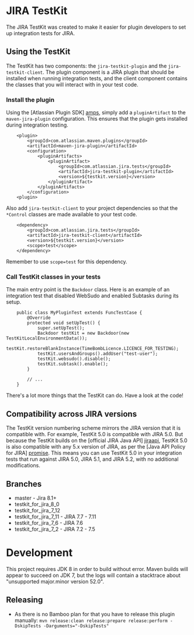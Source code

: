 JIRA TestKit
============

The JIRA TestKit was created to make it easier for plugin developers to set
up integration tests for JIRA. 

Using the TestKit
-----------------

The TestKit has two components: the `jira-testkit-plugin` and the
`jira-testkit-client`. The plugin component is a JIRA plugin that should be
installed when running integration tests, and the client component contains the
classes that you will interact with in your test code.

### Install the plugin

Using the [Atlassian Plugin SDK] [amps], simply add a `pluginArtifact` to the
`maven-jira-plugin` configuration. This ensures that the plugin gets installed
during integration testing.

        <plugin>
            <groupId>com.atlassian.maven.plugins</groupId>
            <artifactId>maven-jira-plugin</artifactId>
            <configuration>
                <pluginArtifacts>
                    <pluginArtifact>
                        <groupId>com.atlassian.jira.tests</groupId>
                        <artifactId>jira-testkit-plugin</artifactId>
                        <version>${testkit.version}</version>
                    </pluginArtifact>
                </pluginArtifacts>
            </configuration>
        <plugin>

Also add `jira-testkit-client` to your project dependencies so that the
`*Control` classes are made available to your test code.

        <dependency>
            <groupId>com.atlassian.jira.tests</groupId>
            <artifactId>jira-testkit-client</artifactId>
            <version>${testkit.version}</version>
            <scope>test</scope>
        </dependency>

Remember to use `scope=test` for this dependency.

### Call TestKit classes in your tests

The main entry point is the `Backdoor` class. Here is an example of an
integration test that disabled WebSudo and enabled Subtasks during its setup.

        public class MyPluginTest extends FuncTestCase {
            @Override
            protected void setUpTest() {
                super.setUpTest();
                Backdoor testKit = new Backdoor(new TestKitLocalEnvironmentData());
                testKit.restoreBlankInstance(TimeBombLicence.LICENCE_FOR_TESTING);
                testKit.usersAndGroups().addUser("test-user");
                testKit.websudo().disable();
                testKit.subtask().enable();
            }

            // ...
        }

There's a lot more things that the TestKit can do. Have a look at the code!

Compatibility across JIRA versions
----------------------------------

The TestKit version numbering scheme mirrors the JIRA version that it is
compatible with. For example, TestKit 5.0 is compatible with JIRA 5.0. But
because the TestKit builds on the [official JIRA Java API] [jiraapi], TestKit
5.0 is also compatible with any 5.x version of JIRA, as per the
[Java API Policy for JIRA] [promise]. This means you can use TestKit 5.0 in
your integration tests that run against JIRA 5.0, JIRA 5.1, and JIRA 5.2, with
no additional modifications.


  [amps]: https://developer.atlassian.com/display/DOCS/Atlassian+Plugin+SDK+Documentation
  [jiraapi]: https://developer.atlassian.com/static/javadoc/jira/5.0/reference/packages.html
  [promise]: https://developer.atlassian.com/display/JIRADEV/Java+API+Policy+for+JIRA

## Branches
- master - Jira 8.1+
- testkit_for_jira_8_0
- testkit_for_jira_7_12
- testkit_for_jira_7_11 - JIRA 7.7 - 7.11
- testkit_for_jira_7_6 - JIRA 7.6
- testkit_for_jira_7_2 - JIRA 7.2 - 7.5

# Development

This project requires JDK 8 in order to build without error. Maven builds will appear to succeed on JDK 7, but the logs will contain a stacktrace about "unsupported major.minor version 52.0".

## Releasing ##
* As there is no Bamboo plan for that you have to release this plugin manually: 
`mvn release:clean release:prepare release:perform -DskipTests -Darguments="-DskipTests"`